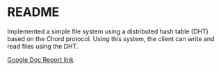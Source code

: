 # README #
Implemented a simple file system using a distributed hash table (DHT) based on the Chord protocol. Using this system, the client can write and read files using the DHT.

 
[Google Doc Report link](https://docs.google.com/a/umn.edu/document/d/1QBLAkNu0XwdHq32FRez_OXZfs8kukhb21UzROO46eJY/edit?usp=sharing)